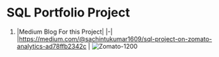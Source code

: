 # SQL Portfolio Project

1. |Medium Blog For this Project|
  |-| 
 |https://medium.com/@sachintukumar1609/sql-project-on-zomato-analytics-ad78ffb2342c | 
![Zomato-1200](https://user-images.githubusercontent.com/103982094/213903540-d4fb743a-fb9c-4c06-821f-536f381002bb.jpg)
